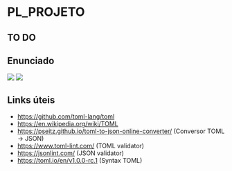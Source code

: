 # PL_PROJETO

## TO DO

## Enunciado

![](https://i.imgur.com/5nqINqo.png)
![](https://i.imgur.com/fMGel2Q.png)

## Links úteis

* https://github.com/toml-lang/toml 
* https://en.wikipedia.org/wiki/TOML
* https://pseitz.github.io/toml-to-json-online-converter/ (Conversor TOML -> JSON)
* https://www.toml-lint.com/ (TOML validator)
* https://jsonlint.com/ (JSON validator)
* https://toml.io/en/v1.0.0-rc.1  (Syntax TOML)